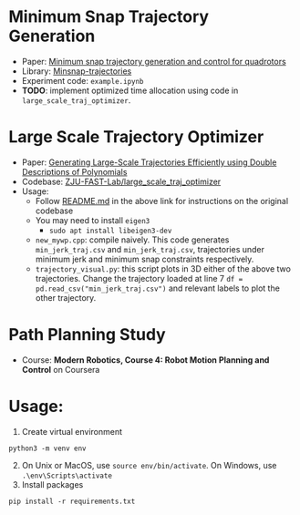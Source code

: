 # Minimum Snap Trajectory Generation
- Paper: [Minimum snap trajectory generation and control for quadrotors](https://ieeexplore.ieee.org/document/5980409)
- Library: [Minsnap-trajectories](https://pypi.org/project/minsnap-trajectories/)
- Experiment code: `example.ipynb`
- **TODO**: implement optimized time allocation using code in `large_scale_traj_optimizer`.

# Large Scale Trajectory Optimizer
- Paper: [Generating Large-Scale Trajectories Efficiently using Double Descriptions of Polynomials](https://ieeexplore.ieee.org/document/9561585)
- Codebase: [ZJU-FAST-Lab/large_scale_traj_optimizer](https://github.com/ZJU-FAST-Lab/large_scale_traj_optimizer/tree/main)
- Usage: 
    - Follow [README.md](https://github.com/ZJU-FAST-Lab/large_scale_traj_optimizer/blob/main/README.md) in the above link for instructions on the original codebase
    - You may need to install `eigen3`
        - `sudo apt install libeigen3-dev`
    - `new_mywp.cpp`: compile naively. This code generates `min_jerk_traj.csv` and `min_jerk_traj.csv`, trajectories under minimum jerk and minimum snap constraints respectively. 
    - `trajectory_visual.py`: this script plots in 3D either of the above two trajectories. Change the trajectory loaded at line 7 `df = pd.read_csv("min_jerk_traj.csv")` and relevant labels to plot the other trajectory.

# Path Planning Study
- Course: **Modern Robotics, Course 4: Robot Motion Planning and Control** on Coursera

# Usage:
1. Create virtual environment
```
python3 -m venv env
```
2. On Unix or MacOS, use `source env/bin/activate`. On Windows, use `.\env\Scripts\activate`
3. Install packages
```
pip install -r requirements.txt
```